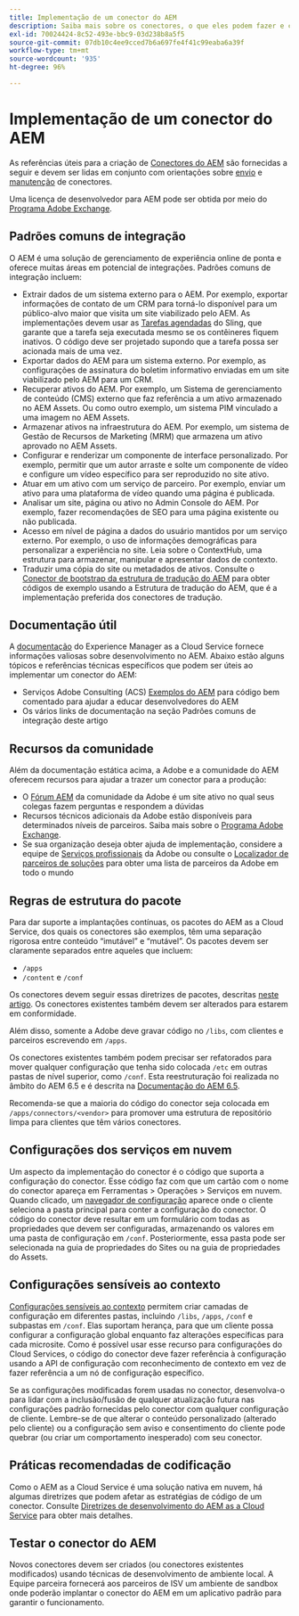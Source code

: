 ```yaml
---
title: Implementação de um conector do AEM
description: Saiba mais sobre os conectores, o que eles podem fazer e como implementar essas ferramentas valiosas no Experience Manager.
exl-id: 70024424-8c52-493e-bbc9-03d238b8a5f5
source-git-commit: 07db10c4ee9cced7b6a697fe4f41c99eaba6a39f
workflow-type: tm+mt
source-wordcount: '935'
ht-degree: 96%

---
```



Implementação de um conector do AEM
=============================

As referências úteis para a criação de [Conectores do AEM](https://www.adobe.io/apis/experiencecloud/aem/aemconnectors.html) são fornecidas a seguir e devem ser lidas em conjunto com orientações sobre [envio](submit.md) e [manutenção](maintain.md) de conectores.

Uma licença de desenvolvedor para AEM pode ser obtida por meio do [Programa Adobe Exchange](https://partners.adobe.com/exchangeprogram/experiencecloud).

Padrões comuns de integração
---------------------------

O AEM é uma solução de gerenciamento de experiência online de ponta e oferece muitas áreas em potencial de integrações. Padrões comuns de integração incluem:

* Extrair dados de um sistema externo para o AEM. Por exemplo, exportar informações de contato de um CRM para torná-lo disponível para um público-alvo maior que visita um site viabilizado pelo AEM.  As implementações devem usar as [Tarefas agendadas](https://sling.apache.org/documentation/bundles/apache-sling-eventing-and-job-handling.html#scheduled-jobs) do Sling, que garante que a tarefa seja executada mesmo se os contêineres fiquem inativos. O código deve ser projetado supondo que a tarefa possa ser acionada mais de uma vez.
* Exportar dados do AEM para um sistema externo. Por exemplo, as configurações de assinatura do boletim informativo enviadas em um site viabilizado pelo AEM para um CRM.
* Recuperar ativos do AEM. Por exemplo, um Sistema de gerenciamento de conteúdo (CMS) externo que faz referência a um ativo armazenado no AEM Assets. Ou como outro exemplo, um sistema PIM vinculado a uma imagem no AEM Assets.
* Armazenar ativos na infraestrutura do AEM. Por exemplo, um sistema de Gestão de Recursos de Marketing (MRM) que armazena um ativo aprovado no AEM Assets.
* Configurar e renderizar um componente de interface personalizado. Por exemplo, permitir que um autor arraste e solte um componente de vídeo e configure um vídeo específico para ser reproduzido no site ativo.
* Atuar em um ativo com um serviço de parceiro. Por exemplo, enviar um ativo para uma plataforma de vídeo quando uma página é publicada.
* Analisar um site, página ou ativo no Admin Console do AEM. Por exemplo, fazer recomendações de SEO para uma página existente ou não publicada.
* Acesso em nível de página a dados do usuário mantidos por um serviço externo. Por exemplo, o uso de informações demográficas para personalizar a experiência no site. Leia sobre o ContextHub, uma estrutura para armazenar, manipular e apresentar dados de contexto.
* Traduzir uma cópia do site ou metadados de ativos. Consulte o [Conector de bootstrap da estrutura de tradução do AEM](https://github.com/Adobe-Marketing-Cloud/aem-translation-framework-bootstrap-connector) para obter códigos de exemplo usando a Estrutura de tradução do AEM, que é a implementação preferida dos conectores de tradução.


Documentação útil
--------------------

A [documentação](../overview/introduction.md) do Experience Manager as a Cloud Service fornece informações valiosas sobre desenvolvimento no AEM. Abaixo estão alguns tópicos e referências técnicas específicos que podem ser úteis ao implementar um conector do AEM:

* Serviços Adobe Consulting (ACS) [Exemplos do AEM](https://adobe-consulting-services.github.io/acs-aem-samples/) para código bem comentado para ajudar a educar desenvolvedores do AEM
* Os vários links de documentação na seção Padrões comuns de integração deste artigo

Recursos da comunidade
--------------------

Além da documentação estática acima, a Adobe e a comunidade do AEM oferecem recursos para ajudar a trazer um conector para a produção:

* O [Fórum AEM](https://help-forums.adobe.com/content/adobeforums/en/experience-manager-forum/adobe-experience-manager.html) da comunidade da Adobe é um site ativo no qual seus colegas fazem perguntas e respondem a dúvidas
* Recursos técnicos adicionais da Adobe estão disponíveis para determinados níveis de parceiros. Saiba mais sobre o [Programa Adobe Exchange](https://partners.adobe.com/exchangeprogram/experiencecloud).
* Se sua organização deseja obter ajuda de implementação, considere a equipe de [Serviços profissionais](https://www.adobe.com/br/marketing-cloud/service-support/professional-consulting-training.html) da Adobe ou consulte o [Localizador de parceiros de soluções](https://solutionpartners.adobe.com/home/partnerFinder.html) para obter uma lista de parceiros da Adobe em todo o mundo

Regras de estrutura do pacote
-----------------------

Para dar suporte a implantações contínuas, os pacotes do AEM as a Cloud Service, dos quais os conectores são exemplos, têm uma separação rigorosa entre conteúdo “imutável” e “mutável”. Os pacotes devem ser claramente separados entre aqueles que incluem:

* `/apps`
* `/content` e `/conf`

Os conectores devem seguir essas diretrizes de pacotes, descritas [neste artigo](/help/implementing/developing/introduction/aem-project-content-package-structure.md). Os conectores existentes também devem ser alterados para estarem em conformidade.

Além disso, somente a Adobe deve gravar código no `/libs`, com clientes e parceiros escrevendo em `/apps`.

Os conectores existentes também podem precisar ser refatorados para mover qualquer configuração que tenha sido colocada `/etc` em outras pastas de nível superior, como `/conf`. Esta reestruturação foi realizada no âmbito do AEM 6.5 e é descrita na [Documentação do AEM 6.5](https://experienceleague.adobe.com/docs/experience-manager-65/deploying/restructuring/repository-restructuring.html?lang=pt-BR).

Recomenda-se que a maioria do código do conector seja colocada em `/apps/connectors/<vendor>` para promover uma estrutura de repositório limpa para clientes que têm vários conectores.

Configurações dos serviços em nuvem
-----------------------------

Um aspecto da implementação do conector é o código que suporta a configuração do conector. Esse código faz com que um cartão com o nome do conector apareça em Ferramentas > Operações > Serviços em nuvem. Quando clicado, um [navegador de configuração](/help/implementing/developing/introduction/configurations.md#using-configuration-browser) aparece onde o cliente seleciona a pasta principal para conter a configuração do conector. O código do conector deve resultar em um formulário com todas as propriedades que devem ser configuradas, armazenando os valores em uma pasta de configuração em `/conf`. Posteriormente, essa pasta pode ser selecionada na guia de propriedades do Sites ou na guia de propriedades do Assets.


Configurações sensíveis ao contexto
-----------------------------

[Configurações sensíveis ao contexto](https://sling.apache.org/documentation/bundles/context-aware-configuration/context-aware-configuration.html) permitem criar camadas de configuração em diferentes pastas, incluindo `/libs`, `/apps`, `/conf` e subpastas em `/conf`. Elas suportam herança, para que um cliente possa configurar a configuração global enquanto faz alterações específicas para cada microsite. Como é possível usar esse recurso para configurações do Cloud Services, o código do conector deve fazer referência à configuração usando a API de configuração com reconhecimento de contexto em vez de fazer referência a um nó de configuração específico.

Se as configurações modificadas forem usadas no conector, desenvolva-o para lidar com a inclusão/fusão de qualquer atualização futura nas configurações padrão fornecidas pelo conector com qualquer configuração de cliente. Lembre-se de que alterar o conteúdo personalizado (alterado pelo cliente) ou a configuração sem aviso e consentimento do cliente pode quebrar (ou criar um comportamento inesperado) com seu conector.

Práticas recomendadas de codificação
----------------------

Como o AEM as a Cloud Service é uma solução nativa em nuvem, há algumas diretrizes que podem afetar as estratégias de código de um conector. Consulte [Diretrizes de desenvolvimento do AEM as a Cloud Service](/help/implementing/developing/introduction/development-guidelines.md) para obter mais detalhes.

Testar o conector do AEM
-------------------------

Novos conectores devem ser criados (ou conectores existentes modificados) usando técnicas de desenvolvimento de ambiente local. A Equipe parceira fornecerá aos parceiros de ISV um ambiente de sandbox onde poderão implantar o conector do AEM em um aplicativo padrão para garantir o funcionamento.
